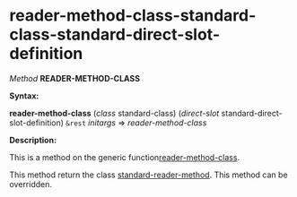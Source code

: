 reader-method-class-standard-class-standard-direct-slot-definition
==================================================================

*Method* **READER-METHOD-CLASS**

**Syntax:**

**reader-method-class** (*class* standard-class) (*direct-slot* standard-direct-slot-definition) `&rest` *initargs* => *reader-method-class*

**Description:**

This is a method on the generic function[reader-method-class](/docs/meta-object-protocol/reader-method-class).

This method return the class [standard-reader-method](/docs/meta-object-protocol/class-standard-reader-method). This method can be overridden.
